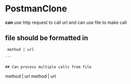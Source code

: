 # PostmanClone





**can** use http request to call url and can use file to make call

## file should be formatted in 
````
 method | url

```

## Can process multiple calls from file 
````
 method | url
 method | url

```
